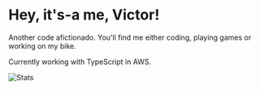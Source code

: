 # Hey, it's-a me, Victor!

Another code afictionado. You'll find me either coding, playing games or working on my bike.

Currently working with TypeScript in AWS.


<!-- [![Languages](https://github-readme-stats.vercel.app/api/top-langs/?username=vcampello&layout=compact)](https://github.com/anuraghazra/github-readme-stats) -->
![Stats](https://github-readme-stats.vercel.app/api?username=vcampello&count_private=true)
